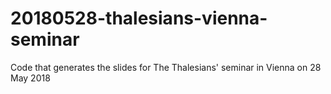 # 20180528-thalesians-vienna-seminar
Code that generates the slides for The Thalesians' seminar in Vienna on 28 May 2018

